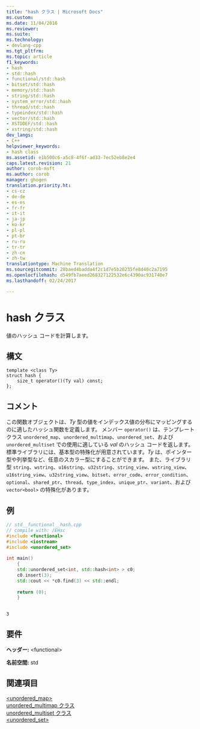 ```yaml
---
title: "hash クラス | Microsoft Docs"
ms.custom: 
ms.date: 11/04/2016
ms.reviewer: 
ms.suite: 
ms.technology:
- devlang-cpp
ms.tgt_pltfrm: 
ms.topic: article
f1_keywords:
- hash
- std::hash
- functional/std::hash
- bitset/std::hash
- memory/std::hash
- string/std::hash
- system_error/std::hash
- thread/std::hash
- typeindex/std::hash
- vector/std::hash
- XSTDDEF/std::hash
- xstring/std::hash
dev_langs:
- C++
helpviewer_keywords:
- hash class
ms.assetid: e1b500c6-a5c8-4f6f-ad33-7ec52eb8e2e4
caps.latest.revision: 21
author: corob-msft
ms.author: corob
manager: ghogen
translation.priority.ht:
- cs-cz
- de-de
- es-es
- fr-fr
- it-it
- ja-jp
- ko-kr
- pl-pl
- pt-br
- ru-ru
- tr-tr
- zh-cn
- zh-tw
translationtype: Machine Translation
ms.sourcegitcommit: 28baed4badda4f2c1d7e5b20235fe8d40c2a7195
ms.openlocfilehash: d549fb7aeed268327122532e6c4390ac931740e7
ms.lasthandoff: 02/24/2017

---
```

# <a name="hash-class"></a>hash クラス
値のハッシュ コードを計算します。  
  
## <a name="syntax"></a>構文  
  
```  
template <class Ty>  
struct hash {  
    size_t operator()(Ty val) const; 
};  
```  
  
## <a name="remarks"></a>コメント  
この関数オブジェクトは、*Ty* 型の値をインデックス値の分布にマッピングするのに適したハッシュ関数を定義します。 メンバー `operator()` は、テンプレート クラス `unordered_map`、`unordered_multimap`、`unordered_set`、および `unordered_multiset` での使用に適している *val* のハッシュ コードを返します。 標準ライブラリには、基本型の特殊化が用意されています。*Ty* は、ポインター型や列挙型など、任意のスカラー型にすることができます。 また、ライブラリ型 `string`、`wstring`、`u16string`、`u32string`、`string_view`、`wstring_view`、`u16string_view`、`u32string_view`、`bitset`、`error_code`、`error_condition`、`optional`、`shared_ptr`、`thread`、`type_index`、`unique_ptr`、`variant`、および `vector<bool>` の特殊化があります。  
  
## <a name="example"></a>例  
  
```cpp  
// std__functional__hash.cpp   
// compile with: /EHsc   
#include <functional>   
#include <iostream>   
#include <unordered_set>   
  
int main()   
    {   
    std::unordered_set<int, std::hash<int> > c0;   
    c0.insert(3);   
    std::cout << *c0.find(3) << std::endl;   
  
    return (0);   
    }  
  
```  
  
```Output  
3  
```  
  
## <a name="requirements"></a>要件  
**ヘッダー:** \<functional>  
  
**名前空間:** std  
  
## <a name="see-also"></a>関連項目  
 [<unordered_map>](../standard-library/unordered-map.md)   
 [unordered_multimap クラス](../standard-library/unordered-multimap-class.md)   
 [unordered_multiset クラス](../standard-library/unordered-multiset-class.md)   
 [<unordered_set>](../standard-library/unordered-set.md)


